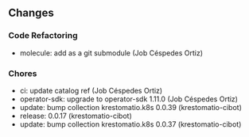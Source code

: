 ## Changes

### Code Refactoring

* molecule: add as a git submodule (Job Céspedes Ortiz)

### Chores

* ci: update catalog ref (Job Céspedes Ortiz)
* operator-sdk: upgrade to operator-sdk 1.11.0 (Job Céspedes Ortiz)
* update: bump collection krestomatio.k8s 0.0.39 (krestomatio-cibot)
* release: 0.0.17 (krestomatio-cibot)
* update: bump collection krestomatio.k8s 0.0.37 (krestomatio-cibot)
